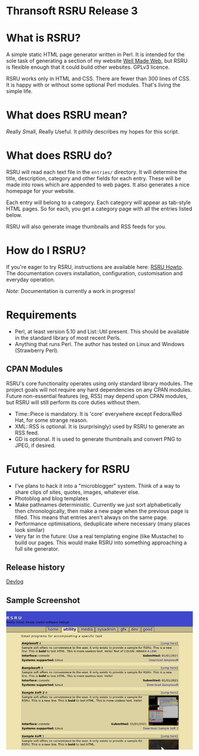 Thransoft RSRU Release 3
========================

# What is RSRU?
A simple static HTML page generator written in Perl. It is intended for the sole task of generating a section of my website [Well Made Web](https://wmw.thran.uk), but RSRU is flexible enough that it could build other websites. GPLv3 licence.

RSRU works only in HTML and CSS. There are fewer than 300 lines of CSS. It is happy with or without some optional Perl modules. That's living the simple life.

# What does RSRU mean?
*R*eally *S*mall, *R*eally *U*seful. It pithily describes my hopes for this script.

# What does RSRU do?
RSRU will read each text file in the `entries/` directory. It will determine the title, description, category and other fields for each entry. These will be made into rows which are appended to web pages. It also generates a nice homepage for your website.

Each entry will belong to a category. Each category will appear as tab-style HTML pages. So for each, you get a category page with all the entries listed below.

RSRU will also generate image thumbnails and RSS feeds for you.

# How do I RSRU?
If you're eager to try RSRU, instructions are available here: [RSRU Howto](docs/HOWTO.md). The documentation covers installation, configuration, customisation and everyday operation.

*Note*: Documentation is currently a work in progress!

# Requirements
* Perl, at least version 5.10 and List::Util present. This should be available in the standard library of most recent Perls.
* Anything that runs Perl. The author has tested on Linux and Windows (Strawberry Perl). 

## CPAN Modules
RSRU's core functionality operates using only standard library modules. The project goals will not require any hard dependencies on any CPAN modules. Future non-essential features (eg, RSS) may depend upon CPAN modules, but RSRU will still perform its core duties without them.

- Time::Piece is mandatory. It is 'core' everywhere except Fedora/Red Hat, for some strange reason.
- XML::RSS is optional. It is (surprisingly) used by RSRU to generate an RSS feed.
- GD is optional. It is used to generate thumbnails and convert PNG to JPEG, if desired.

# Future hackery for RSRU
* I've plans to hack it into a "microblogger" system. Think of a way to share clips of sites, quotes, images, whatever else.
* Photoblog and blog templates
* Make pathnames deterministic. Currently we just sort alphabetically then chronologically, then make a new page when the previous page is filled. This means that entries aren't always on the same page.
* Performance optimisations, deduplicate where necessary (many places look similar)
* Very far in the future: Use a real templating engine (like Mustache) to build our pages. This would make RSRU into something approaching a full site generator.

## Release history
[Devlog](./docs/DEVLOG.md)

## Sample Screenshot
![RSRU Screenshot](misc/rsru3.png)

